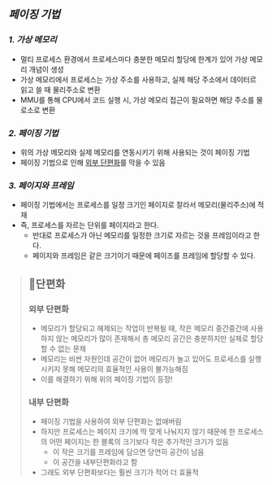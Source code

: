   ## ***페이징 기법***
  ### ***1. 가상 메모리***
  -  멀티 프로세스 환경에서 프로세스마다 충분한 메모리 할당에 한계가 있어 가상 메모리 개념이 생성
  -  가상 메모리에서 프로세스는 가상 주소를 사용하고, 실제 해당 주소에서 데이터르 읽고 쓸 때 물리주소로 변환
  -  MMU를 통해 CPU에서 코드 실행 시, 가상 메모리 접근이 필요하면 해당 주소를 물로소로 변환
### ***2. 페이징 기법***    
- 위의 가상 메모리와 실제 메모리를 연동시키기 위해 사용되는 것이 페이징 기법
- 페이징 기법으로 인해 [외부 단편화]()를 막을 수 있음

### ***3. 페이지와 프레임***
   - 페이징 기법에서는 프로세스를 일정 크기인 페이지로 잘라서 메모리(물리주소)에 적재
   - 즉, 프로세스를 자르는 단위를 페이지라고 한다.
     - 반대로 프로세스가 아닌 메모리를 일정한 크기로 자르는 것을 프레임이라고 한다.
     - 페이지와 프레임은 같은 크기이기 때문에 페이즈를 프레임에 할당할 수 있다.

>## 🚩단편화
> ### 외부 단편화
>   - 메모리가 할당되고 헤제되는 작업이 반복될 때, 작은 메모리 중간중간에 사용하지 않는 메모리가 많이 존재해서 총 메모리 공간은 충분하지만 실제로 할당할 수 없는 문제   
>    - 메모리는 비싼 자원인데 공간이 없어 메모리가 놀고 있어도 프로세스를 실행시키지 못해 메모리의 효율적인 사용이 불가능해짐
>    - 이를 해결하기 위해 위의 페이징 기법이 등장!
> ### 내부 단편화
>   - 페이징 기법을 사용하여 외부 단편화는 없애버림
>   - 하지만 프로세스는 페이지 크기에 딱 맞게 나눠지지 않기 때문에 한 프로세스의 어떤 페이지는 한 블록의 크기보다 작은 추가적인 크기가 있음
>     - 이 작은 크기를 프레임에 담으면 당연히 공간이 남음
>     - 이 공간을 내부단편화라고 함
>   - 그래도 외부 단편화보다는 훨씬 크기가 적어 더 효율적